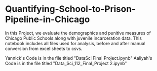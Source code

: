 # Quantifying-School-to-Prison-Pipeline-in-Chicago

In this Project, we evaluate the demographics and punitive measures of Chicago Public Schools along with juvenile incarceration data. This notebook includes all files used for analysis, before and after manual conversion from excel sheets to csvs.

Yannick's Code is in the file titled "DataSci Final Project.ipynb"
Aaliyah's Code is in the file titled "Data_Sci_112_Final_Project 2.ipynb"


